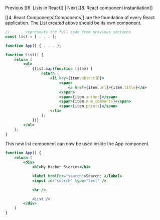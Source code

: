 Previous [[6. Lists in React]] | Next [[8. React component instantiation]]

[[4. React Components|Components]] are the foundation of every React application. The List created above should be its own component.

```jsx
// . . . represents the full code from previous sections
const list = [ . . . ];

function App() { . . . };

function List() {
	return (
		<ul>
			{list.map(function (item) {
				return (
					<li key={item.objectID}>
						<span>
							<a href={item.url}>{item.title}</a>
						</span>
						<span>{item.author}</span>
						<span>{item.num_comments}</span>
						<span>{item.points}</span>
					</li>
				);
			})}
		</ul>
	);
}
```

This new list component can now be used inside the App component.

```jsx
function App() {
	return (
		<div>
			<h1>My Hacker Stories</h1>

			<label htmlFor="search">Search: </label>
			<input id="search" type="text" />

			<hr />

			<List />
		</div>
	)
}
```